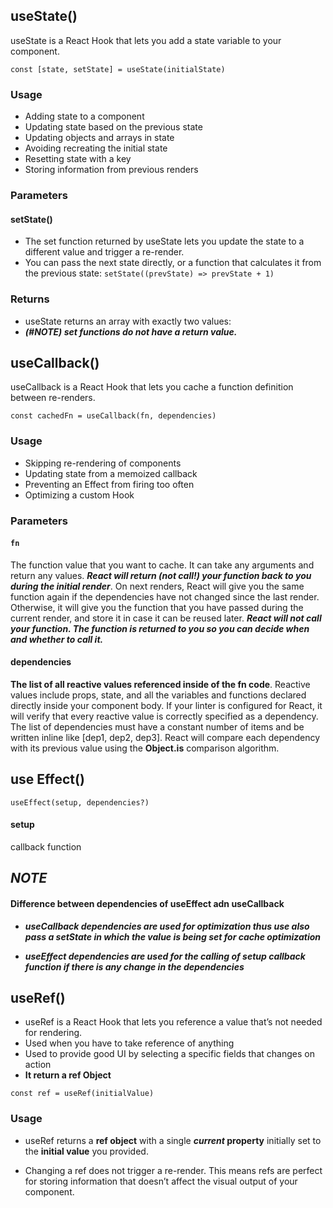 ## useState()
useState is a React Hook that lets you add a state variable to your component.

```const [state, setState] = useState(initialState)```

### Usage

- Adding state to a component
- Updating state based on the previous state
- Updating objects and arrays in state
- Avoiding recreating the initial state
- Resetting state with a key
- Storing information from previous renders

### Parameters

#### setState()
- The set function returned by useState lets you update the state to a different value and trigger a re-render. 
- You can pass the next state directly, or a function that calculates it from the previous state: ```setState((prevState) => prevState + 1)```
### Returns 
- useState returns an array with exactly two values:
- ***(#NOTE) set functions do not have a return value.***


## useCallback()
useCallback is a React Hook that lets you cache a function definition between re-renders.

```const cachedFn = useCallback(fn, dependencies)```
### Usage
- Skipping re-rendering of components
- Updating state from a memoized callback
- Preventing an Effect from firing too often
- Optimizing a custom Hook

### Parameters

#### ```fn```
The function value that you want to cache. It can take any arguments and return any values. ***React will return (not call!) your function back to you during the initial render***. On next renders, React will give you the same function again if the dependencies have not changed since the last render. Otherwise, it will give you the function that you have passed during the current render, and store it in case it can be reused later. ***React will not call your function. The function is returned to you so you can decide when and whether to call it.***

#### dependencies
**The list of all reactive values referenced inside of the fn code**. Reactive values include props, state, and all the variables and functions declared directly inside your component body. If your linter is configured for React, it will verify that every reactive value is correctly specified as a dependency. The list of dependencies must have a constant number of items and be written inline like [dep1, dep2, dep3]. React will compare each dependency with its previous value using the **Object.is** comparison algorithm.

## use Effect()
```useEffect(setup, dependencies?)```

#### setup
callback function


## ***NOTE***
#### Difference between dependencies of useEffect adn useCallback

- ***useCallback dependencies are used for optimization thus use also pass a setState in which the value is being set for cache optimization***

- ***useEffect dependencies are used for the calling of setup callback function if there is any change in the dependencies***


## useRef()

- useRef is a React Hook that lets you reference a value that’s not needed for rendering.
- Used when you have to take reference of anything 
- Used to provide good UI by selecting a specific fields that changes on action
- **It return a ref Object**

```const ref = useRef(initialValue)```

### Usage
- useRef returns a **ref object** with a single *****current*** property** initially set to the **initial value** you provided.

- Changing a ref does not trigger a re-render. This means refs are perfect for storing information that doesn’t affect the visual output of your component.
